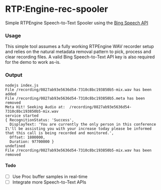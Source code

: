 # RTP:Engine-rec-spooler
Simple RTPEngine Speech-to-Text Spooler using the [Bing Speech API](https://azure.microsoft.com/en-us/services/cognitive-services)

### Usage
This simple tool assumes a fully working RTPEngine WAV recorder setup and relies on the natural metadata removal pattern to pick, process and clear recording files. A valid Bing Speech-to-Text API key is also required for the demo to work as-is.

### Output
```
nodejs index.js 
File /recording/0827ab93e5636d54-7310c8bc193850b5-mix.wav has been added
File /recording/0827ab93e5636d54-7310c8bc193850b5.meta has been removed
Meta Hit! Seeking Audio at:  /recording/0827ab93e5636d54-7310c8bc193850b5-mix.wav
service started
{ RecognitionStatus: 'Success',
  DisplayText: 'You are currently the only person in this conference I\'ll be assisting you with your increase today please be informed that this call is being recorded and monitored.',
  Offset: 1800000,
  Duration: 97700000 }
undefined
File /recording/0827ab93e5636d54-7310c8bc193850b5-mix.wav has been removed
```

#### Todo
* [ ] Use Proc buffer samples in real-time
* [ ] Integrate more Speech-to-Text APIs
